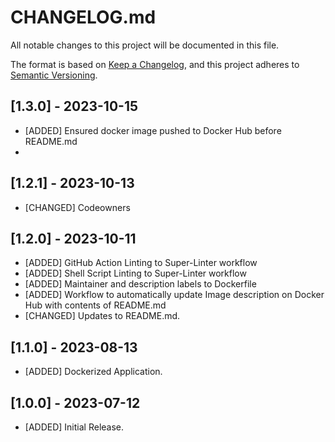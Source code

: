 # CHANGELOG.md

All notable changes to this project will be documented in this file.

The format is based on [Keep a Changelog](https://keepachangelog.com/en/1.0.0/),
and this project adheres to [Semantic Versioning](https://semver.org/spec/v2.0.0.html).

## [1.3.0] - 2023-10-15

- [ADDED] Ensured docker image pushed to Docker Hub before README.md
- 
## [1.2.1] - 2023-10-13

- [CHANGED] Codeowners

## [1.2.0] - 2023-10-11

- [ADDED] GitHub Action Linting to Super-Linter workflow
- [ADDED] Shell Script Linting to Super-Linter workflow
- [ADDED] Maintainer and description labels to Dockerfile
- [ADDED] Workflow to automatically update Image description on Docker Hub with contents of README.md
- [CHANGED] Updates to README.md.

## [1.1.0] - 2023-08-13

- [ADDED] Dockerized Application.

## [1.0.0] - 2023-07-12

- [ADDED] Initial Release.
